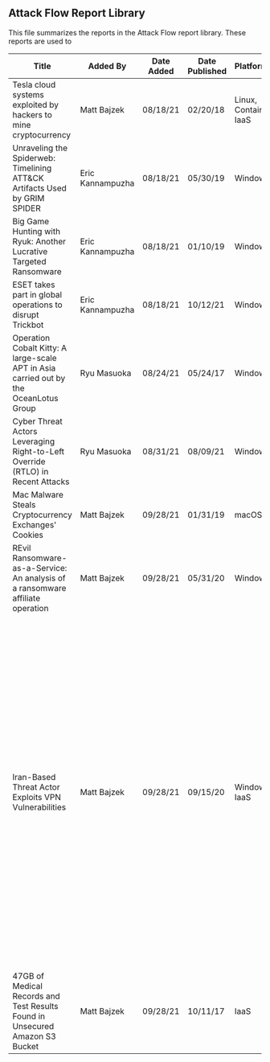 ## Attack Flow Report Library
This file summarizes the reports in the Attack Flow report library. These reports are used to 

| Title | Added By | Date Added | Date Published | Platform(s) | IDed Techniques | URL |
|-------|----------|------------|----------------|-------------|-----------------|-----|
| Tesla cloud systems exploited by hackers to mine cryptocurrency | Matt Bajzek | 08/18/21 | 02/20/18 | Linux, Containers, IaaS | T1133, T1610, T1496, T1552.001, T1078.004, T1530 | https://www.zdnet.com/article/tesla-systems-used-by-hackers-to-mine-cryptocurrency/ |
| Unraveling the Spiderweb: Timelining ATT&CK Artifacts Used by GRIM SPIDER|Eric Kannampuzha|08/18/21|05/30/19|Windows| TODO |https://www.crowdstrike.com/blog/timelining-grim-spiders-big-game-hunting-tactics/ |
| Big Game Hunting with Ryuk: Another Lucrative Targeted Ransomware|Eric Kannampuzha|08/18/21|01/10/19|Windows| TODO |https://www.crowdstrike.com/blog/big-game-hunting-with-ryuk-another-lucrative-targeted-ransomware/ |
| ESET takes part in global operations to disrupt Trickbot|Eric Kannampuzha|08/18/21|10/12/21|Windows| TODO |https://www.welivesecurity.com/2020/10/12/eset-takes-part-global-operation-disrupt-trickbot/ |
| Operation Cobalt Kitty: A large-scale APT in Asia carried out by the OceanLotus Group|Ryu Masuoka|08/24/21|05/24/17|Windows| TODO |https://www.cybereason.com/blog/operation-cobalt-kitty-apt |
| Cyber Threat Actors Leveraging Right-to-Left Override (RTLO) in Recent Attacks|Ryu Masuoka|08/31/21|08/09/21|Windows|T1566.001, T1036.002, T1204|https://h-isac.org/cyber-threat-actors-leveraging-right-to-left-override-rtlo-in-recent-attacks/ |
| Mac Malware Steals Cryptocurrency Exchanges' Cookies|Matt Bajzek|09/28/21|01/31/19|macOS| TODO |https://unit42.paloaltonetworks.com/mac-malware-steals-cryptocurrency-exchanges-cookies/ |
| REvil Ransomware-as-a-Service: An analysis of a ransomware affiliate operation|Matt Bajzek|09/28/21|05/31/20|Windows| TODO |https://intel471.com/blog/revil-ransomware-as-a-service-an-analysis-of-a-ransomware-affiliate-operation/ |
| Iran-Based Threat Actor Exploits VPN Vulnerabilities|Matt Bajzek|09/28/21|09/15/20|Windows, IaaS|T1190, T1059.001, T1059.003, T1053.003, T1053.005, T1505.003, T1546.008, T1027.002, T1027.004, T1036.004, T1036.005, T1070.004, T1003.001, T1003.003, T1552.001, T1555, T1558, T1018, T1083, T1087, T1217, T1021, T1021.001, T1021.002, T1021.004, T1021.005, T1563.002, T1005, T1039, T1213, T1530, T1560.001, T1071.001, T1105, T1572|https://us-cert.cisa.gov/ncas/alerts/aa20-259a |
| 47GB of Medical Records and Test Results Found in Unsecured Amazon S3 Bucket|Matt Bajzek|09/28/21|10/11/17|IaaS|T1530|https://www.hipaajournal.com/47gb-medical-records-unsecured-amazon-s3-bucket/ |